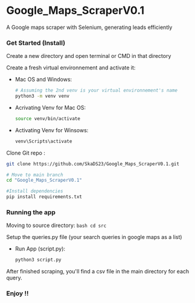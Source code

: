 # Google_Maps_ScraperV0.1
 A Google maps scraper with Selenium, generating leads efficiently

 ### Get Started (Install)

Create a new directory and open terminal or CMD in that directory

Create a fresh virtual environnement and activate it:

* Mac OS and Windows:
   ```bash
   # Assuming the 2nd venv is your virtual environnement's name
   python3 -m venv venv
   ```

* Acrivating Venv for Mac OS:
   ```bash
   source venv/bin/activate
   ```

* Activating Venv for Winsows:
   ```bash
   venv\Scripts\activate
   ```

Clone Git repo :

   ```bash
   git clone https://github.com/SkaDS23/Google_Maps_ScraperV0.1.git

   # Move to main branch
   cd "Google_Maps_ScraperV0.1"

   #Install dependencies 
   pip install requirements.txt
   ```


### Running the app

Moving to source directory:
    ```bash
    cd src
    ```

Setup the queries.py file (your search queries in google maps as a list)

* Run App (script.py):
   ```bash
   python3 script.py
   ```

After finished scraping, you'll find a csv file in the main directory for each query.

### Enjoy !!

